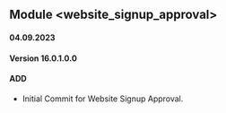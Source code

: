 ## Module <website_signup_approval>

#### 04.09.2023
#### Version 16.0.1.0.0
#### ADD
- Initial Commit for Website Signup Approval.
